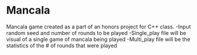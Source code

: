 # Mancala
Mancala game created as a part of an honors project for C++ class.
-Input random seed and number of rounds to be played
-Single_play file will be visual of a single game of mancala being played
-Multi_play file will be the statistics of the # of rounds that were played
